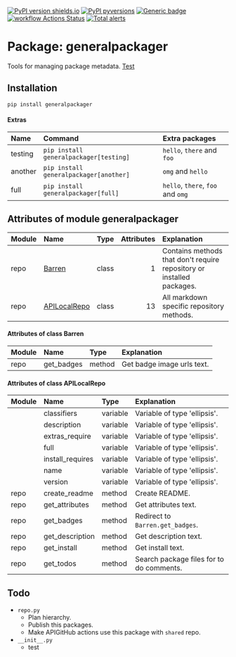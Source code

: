 [![PyPI version shields.io](https://img.shields.io/pypi/v/generalpackager.svg)](https://pypi.org/project/generalpackager/)
[![PyPI pyversions](https://img.shields.io/pypi/pyversions/generalpackager.svg)](https://pypi.python.org/pypi/generalpackager/)
[![Generic badge](https://img.shields.io/badge/platforms-Windows%20|%20Ubuntu%20|%20MacOS-blue.svg)](https://shields.io/)
[![workflow Actions Status](https://github.com/ManderaGeneral/generalpackager/workflows/workflow/badge.svg)](https://github.com/ManderaGeneral/generalpackager/actions)
[![Total alerts](https://img.shields.io/lgtm/alerts/g/ManderaGeneral/generalpackager.svg?logo=lgtm&logoWidth=18)](https://lgtm.com/projects/g/ManderaGeneral/generalpackager/alerts/)

# Package: generalpackager
Tools for managing package metadata. [Test](/#:~:text=another)

## Installation
```
pip install generalpackager
```
#### Extras
| Name    | Command                                | Extra packages                    |
|:--------|:---------------------------------------|:----------------------------------|
| testing | `pip install generalpackager[testing]` | `hello`, `there` and `foo`        |
| another | `pip install generalpackager[another]` | `omg` and `hello`                 |
| full    | `pip install generalpackager[full]`    | `hello`, `there`, `foo` and `omg` |

## Attributes of module generalpackager

| Module   | Name                                              | Type   |   Attributes | Explanation                                                           |
|:---------|:--------------------------------------------------|:-------|-------------:|:----------------------------------------------------------------------|
| repo     | [Barren](#Attributes-of-class-Barren)             | class  |            1 | Contains methods that don't require repository or installed packages. |
| repo     | [APILocalRepo](#Attributes-of-class-localRepo) | class  |           13 | All markdown specific repository methods.                             |

#### Attributes of class Barren

| Module   | Name       | Type   | Explanation                |
|:---------|:-----------|:-------|:---------------------------|
| repo     | get_badges | method | Get badge image urls text. |

#### Attributes of class APILocalRepo

| Module   | Name             | Type     | Explanation                              |
|:---------|:-----------------|:---------|:-----------------------------------------|
|          | classifiers      | variable | Variable of type 'ellipsis'.             |
|          | description      | variable | Variable of type 'ellipsis'.             |
|          | extras_require   | variable | Variable of type 'ellipsis'.             |
|          | full             | variable | Variable of type 'ellipsis'.             |
|          | install_requires | variable | Variable of type 'ellipsis'.             |
|          | name             | variable | Variable of type 'ellipsis'.             |
|          | version          | variable | Variable of type 'ellipsis'.             |
| repo     | create_readme    | method   | Create README.                           |
| repo     | get_attributes   | method   | Get attributes text.                     |
| repo     | get_badges       | method   | Redirect to `Barren.get_badges`.         |
| repo     | get_description  | method   | Get description text.                    |
| repo     | get_install      | method   | Get install text.                        |
| repo     | get_todos        | method   | Search package files for to do comments. |

## Todo
 - `repo.py`
   - Plan hierarchy.
   - Publish this packages.
   - Make APIGitHub actions use this package with `shared` repo.
 - `__init__.py`
   - test
